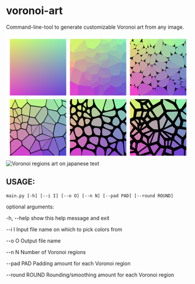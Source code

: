 # voronoi-art

Command-line-tool to generate customizable Voronoi art from any image.

![Voronoi regions art on color gradient](presentation.png "Example 1")
![Voronoi regions art on japanese text](presentation_jap.png "Example 2")

## USAGE:
    main.py [-h] [--i I] [--o O] [--n N] [--pad PAD] [--round ROUND]

optional arguments:

-h, --help     show this help message and exit

--i I          Input file name on which to pick colors from

--o O          Output file name

--n N          Number of Voronoi regions

--pad PAD      Padding amount for each Voronoi region

--round ROUND  Rounding/smoothing amount for each Voronoi region
